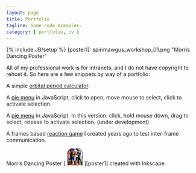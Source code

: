 ```yaml
---
layout: page
title: Portfolio
tagline: Some code examples.
category: [ portfolio, cv ]
---
```

{% include JB/setup %}
[poster1]: spirimawgus_workshop_01.png "Morris Dancing Poster"

All of my professional work is for intranets, and I do not have copyright to rehost it. So here are a few snippets by way of a portfolio:

A simple [orbital period calculator](deltapavonis.html).

A [pie menu](piemenu/piemenu_click.html) in JavaScript, click to open, move mouse to select, click to activate selection.

A [pie menu](piemenu/piemenu_move.html) in JavaScript. In this version: click, hold mouse down, drag to select, release to activate selection. (under development)

A frames based [reaction game](reactiongame/index.html) I created years ago to test inter-frame communication.


Morris Dancing Poster [![Poster Thumbnail](spirimawgus_workshop_01_thumb.png)][poster1] created with Inkscape.
